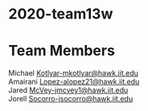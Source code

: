 # 2020-team13w
# Team Members
Michael Kotlyar-mkotlyar@hawk.iit.edu  
Amairani Lopez-alopez21@hawk.iit.edu  
Jared McVey-jmcvey1@hawk.iit.edu  
Jorell Socorro-jsocorro@hawk.iit.edu  
